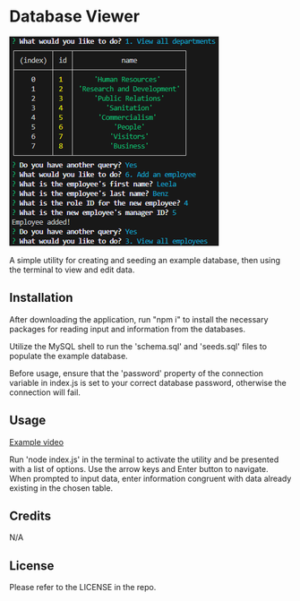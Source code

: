 # Database Viewer
![picture](./assets/example.PNG)

A simple utility for creating and seeding an example database, then using the terminal to view and edit data.

## Installation
After downloading the application, run "npm i" to install the necessary packages for reading input and information from the databases.

Utilize the MySQL shell to run the 'schema.sql' and 'seeds.sql' files to populate the example database.

Before usage, ensure that the 'password' property of the connection variable in index.js is set to your correct database password, otherwise the connection will fail.

## Usage
[Example video](./assets/bootcamp-sql-example.webm)

Run 'node index.js' in the terminal to activate the utility and be presented with a list of options. Use the arrow keys and Enter button to navigate. When prompted to input data, enter information congruent with data already existing in the chosen table.

## Credits
N/A

## License
Please refer to the LICENSE in the repo.